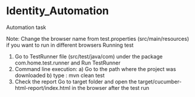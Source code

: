 # Identity_Automation
Automation task 

Note: Change the browser name from test.properties (src/main/resources) if you want to run in different browsers
Running test
1. Go to TestRunner file (src/test/java/com) under the package com.home.test.runner and Run TestRunner
2. Command line execution: a) Go to the path where the project was downloaded b) type : mvn clean test
3. Check the report Go to target folder and open the target/cucumber-html-report/index.html in the browser after the test run
